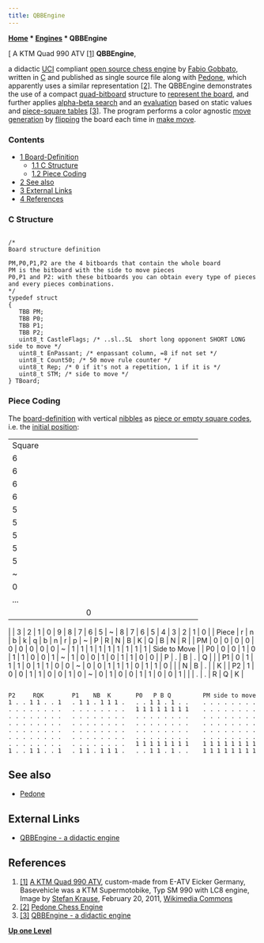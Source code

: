 ```yaml
---
title: QBBEngine
---
```

**[Home](Home "Home") \* [Engines](Engines "Engines") \* QBBEngine**



[ A KTM Quad 990 ATV <a id="cite-note-1" href="#cite-ref-1">[1]</a>
**QBBEngine**,  

a didactic [UCI](UCI "UCI") compliant [open source chess engine](Category:Open_Source "Category:Open Source") by [Fabio Gobbato](Fabio_Gobbato "Fabio Gobbato"), written in [C](C "C") and published as single source file along with [Pedone](Pedone "Pedone"), which apparently uses a similar representation <a id="cite-note-2" href="#cite-ref-2">[2]</a>.
The QBBEngine demonstrates the use of a compact [quad-bitboard](Quad-Bitboards "Quad-Bitboards") structure to [represent the board](Board_Representation "Board Representation"), 
and further applies [alpha-beta search](Alpha-Beta "Alpha-Beta") and an [evaluation](Evaluation "Evaluation") based on static values and [piece-square tables](Piece-Square_Tables "Piece-Square Tables") <a id="cite-note-3" href="#cite-ref-3">[3]</a>.
The program performs a color agnostic [move generation](Move_Generation "Move Generation") by [flipping](Color_Flipping "Color Flipping") the board each time in [make move](Make_Move "Make Move").



### Contents


* [1 Board-Definition](#board-definition)
	+ [1.1 C Structure](#c-structure)
	+ [1.2 Piece Coding](#piece-coding)
* [2 See also](#see-also)
* [3 External Links](#external-links)
* [4 References](#references)






### C Structure



```

/*
Board structure definition

PM,P0,P1,P2 are the 4 bitboards that contain the whole board
PM is the bitboard with the side to move pieces
P0,P1 and P2: with these bitboards you can obtain every type of pieces and every pieces combinations.
*/
typedef struct
{
   TBB PM;
   TBB P0;
   TBB P1;
   TBB P2;
   uint8_t CastleFlags; /* ..sl..SL  short long opponent SHORT LONG side to move */
   uint8_t EnPassant; /* enpassant column, =8 if not set */
   uint8_t Count50; /* 50 move rule counter */
   uint8_t Rep; /* 0 if it's not a repetition, 1 if it is */
   uint8_t STM; /* side to move */
} TBoard;

```

### Piece Coding


The [board-definition](Bitboard_Board-Definition "Bitboard Board-Definition") with vertical [nibbles](Nibble "Nibble") as [piece or empty square codes](Pieces#PieceCoding "Pieces"), i.e. the [initial position](Initial_Position "Initial Position"):





|  |  |  |  |  |  |  |  |  |  |  |  |  |  |  |  |  |  |  |  |
| --- | --- | --- | --- | --- | --- | --- | --- | --- | --- | --- | --- | --- | --- | --- | --- | --- | --- | --- | --- |
|  Square
 |  6
 |  6
 |  6
 |  6
 |  5
 |  5
 |  5
 |  5
 |  5
 |  ~
 |  0
 |  ...
 |  |  |  |  |  |  |  0
 |
|  3
 |  2
 |  1
 |  0
 |  9
 |  8
 |  7
 |  6
 |  5
 |  ~
 |  8
 |  7
 |  6
 |  5
 |  4
 |  3
 |  2
 |  1
 |  0
 |
|  Piece
 |  r
 |  n
 |  b
 |  k
 |  q
 |  b
 |  n
 |  r
 |  p
 |  ~
 |  P
 |  R
 |  N
 |  B
 |  K
 |  Q
 |  B
 |  N
 |  R
 |
|  PM
 |  0
 |  0
 |  0
 |  0
 |  0
 |  0
 |  0
 |  0
 |  0
 |  ~
 |  1
 |  1
 |  1
 |  1
 |  1
 |  1
 |  1
 |  1
 |  1
 |  Side to Move
 |
|  P0
 |  0
 |  0
 |  1
 |  0
 |  1
 |  1
 |  0
 |  0
 |  1
 |  ~
 |  1
 |  0
 |  0
 |  1
 |  0
 |  1
 |  1
 |  0
 |  0
 |  |  P
 |  .
 |  B
 |  .
 |  Q
 |  |
|  P1
 |  0
 |  1
 |  1
 |  1
 |  0
 |  1
 |  1
 |  0
 |  0
 |  ~
 |  0
 |  0
 |  1
 |  1
 |  1
 |  0
 |  1
 |  1
 |  0
 |  |  |  N
 |  B
 |  .
 |  |  K
 |
|  P2
 |  1
 |  0
 |  0
 |  1
 |  1
 |  0
 |  0
 |  1
 |  0
 |  ~
 |  0
 |  1
 |  0
 |  0
 |  1
 |  1
 |  0
 |  0
 |  1
 |  |  |  .
 |  .
 |  R
 |  Q
 |  K
 |



```

P2     RQK        P1    NB  K       P0   P B Q         PM side to move
1 . . 1 1 . . 1   . 1 1 . 1 1 1 .   . . 1 1 . 1 . .    . . . . . . . .
. . . . . . . .   . . . . . . . .   1 1 1 1 1 1 1 1    . . . . . . . .
. . . . . . . .   . . . . . . . .   . . . . . . . .    . . . . . . . .
. . . . . . . .   . . . . . . . .   . . . . . . . .    . . . . . . . .
. . . . . . . .   . . . . . . . .   . . . . . . . .    . . . . . . . .
. . . . . . . .   . . . . . . . .   . . . . . . . .    . . . . . . . .
. . . . . . . .   . . . . . . . .   1 1 1 1 1 1 1 1    1 1 1 1 1 1 1 1
1 . . 1 1 . . 1   . 1 1 . 1 1 1 .   . . 1 1 . 1 . .    1 1 1 1 1 1 1 1

```

## See also


* [Pedone](Pedone "Pedone")


## External Links


* [QBBEngine - a didactic engine](https://sites.google.com/site/pedonechess/a-didactic-engine)


## References


1. <a id="cite-ref-1" href="#cite-note-1">[1]</a> [A KTM Quad 990 ATV](https://commons.wikimedia.org/wiki/File:KTM_Quad_990_neutral.jpg), custom-made from E-ATV Eicker Germany, Basevehicle was a KTM Supermotobike, Typ SM 990 with LC8 engine, Image by [Stefan Krause](https://commons.wikimedia.org/wiki/User:Ritchyblack), February 20, 2011, [Wikimedia Commons](https://en.wikipedia.org/wiki/Wikimedia_Commons)
2. <a id="cite-ref-2" href="#cite-note-2">[2]</a> [Pedone Chess Engine](https://sites.google.com/site/pedonechess/)
3. <a id="cite-ref-3" href="#cite-note-3">[3]</a> [QBBEngine - a didactic engine](https://sites.google.com/site/pedonechess/a-didactic-engine)

**[Up one Level](Engines "Engines")**







 
